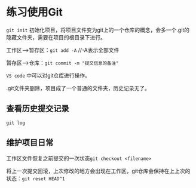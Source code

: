 # 练习使用Git

`git init` 初始化项目，将项目文件变为git上的一个仓库的概念，会多一个.git的隐藏文件夹，需要在项目的根目录下进行。

工作区-->暂存区：`git add -A`	//-A表示全部文件

暂存区-->仓库：`git commit -m "提交信息的备注"`

`VS code` 中可以对git仓库进行操作。

.git文件夹删除，项目成了一个普通的文件夹，历史记录无了。

## 查看历史提交记录

`git log`

## 维护项目日常

工作区文件恢复之前提交的一次状态`git checkout <filename>`

将上一次提交回滚，上次修改的地方会出现在工作区，git仓库会保持在上上次的状态：`git reset HEAD^1`